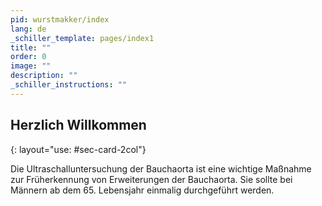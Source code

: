 ```yaml
---
pid: wurstmakker/index
lang: de
_schiller_template: pages/index1
title: ""
order: 0
image: ""
description: ""
_schiller_instructions: ""
---
```

## Herzlich Willkommen
{: layout="use: #sec-card-2col"}

Die Ultraschalluntersuchung der Bauchaorta ist eine wichtige Maßnahme zur Früherkennung von Erweiterungen der Bauchaorta. Sie sollte bei Männern ab dem 65. Lebensjahr einmalig durchgeführt werden.
